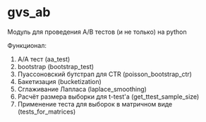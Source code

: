 # gvs_ab

Модуль для проведения A/B тестов (и не только) на python

Функционал:
1. A/A тест (aa_test)
2. bootstrap (bootstrap_test)
3. Пуассоновский бутстрап для CTR (poisson_bootstrap_ctr)
4. Бакетизация (bucketization)
5. Сглаживание Лапласа (laplace_smoothing)
6. Расчёт размера выборки для t-test'a (get_ttest_sample_size)
7. Применение теста для выборок в матричном виде (tests_for_matrices)
